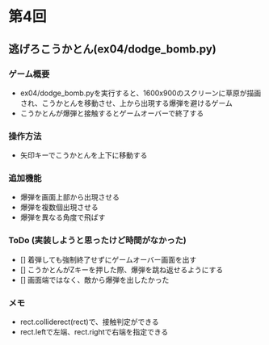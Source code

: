 # 第4回
## 逃げろこうかとん(ex04/dodge_bomb.py)
### ゲーム概要
- ex04/dodge_bomb.pyを実行すると、1600x900のスクリーンに草原が描画され、こうかとんを移動させ、上から出現する爆弾を避けるゲーム
- こうかとんが爆弾と接触するとゲームオーバーで終了する
### 操作方法
- 矢印キーでこうかとんを上下に移動する
### 追加機能
- 爆弾を画面上部から出現させる
- 爆弾を複数個出現させる
- 爆弾を異なる角度で飛ばす
### ToDo (実装しようと思ったけど時間がなかった)
- [] 着弾しても強制終了せずにゲームオーバー画面を出す
- [] こうかとんがZキーを押した際、爆弾を跳ね返せるようにする
- [] 画面端ではなく、敵から爆弾を出したかった
### メモ
- rect.colliderect(rect)で、接触判定ができる
- rect.leftで左端、rect.rightで右端を指定できる